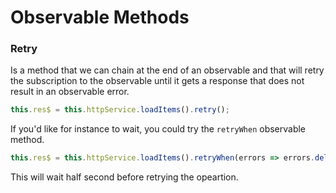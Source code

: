 # Observable Methods


### Retry

Is a method that we can chain at the end of an observable and that will retry the subscription to the observable until it gets a response that does not result in an observable error.

```javascript
this.res$ = this.httpService.loadItems().retry();
```

If you'd like for instance to wait, you could try the `retryWhen` observable method.

```javascript
this.res$ = this.httpService.loadItems().retryWhen(errors => errors.delay(500));
```

This will wait half second before retrying the opeartion.